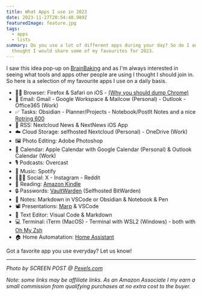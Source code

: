 ```yaml
---
title: What Apps I use in 2023
date: 2023-11-27T20:54:48.989Z
featuredImage: feature.jpg
tags:
  - apps
  - lists
summary: Do you use a lot of different apps during your day? So do I and I
  thought I would share some of my favourites for 2023.
---
```


I saw this idea pop-up on [BrainBaking](https://brainbaking.com/post/2023/11/app-defaults-in-late-2023/) and as I'm always interested in seeing what tools and apps other people are using I thought I should join in. So here is a selection of my favourite apps I use on a daily basis.

* :technologist: Browser: Firefox & Safari on iOS - [(Why you should dump Chrome)](https://www.reddit.com/r/uBlockOrigin/comments/17wu2gz/google_confirms_they_will_disable_ublock_origin/)
* :email: Email: Gmail - Google Workspace & Mailcow (Personal) - Outlook - Office365 (Work)
* :white_check_mark: Tasks: Obsidian - Planner/Projects - Notebook/PostIt Notes and a nice [Rotring 600](https://amzn.to/3GhBQLV)
* :newspaper: RSS: Nextcloud News & NextNews iOS App
* :cloud: Cloud Storage: selfhosted Nextcloud (Personal) - OneDrive (Work)
* :framed_picture: Photo Editing: Adobe Photoshop
* :calendar: Calendar: Apple Calendar with Google Calendar (Personal) & Outlook Calendar (Work)
* :studio_microphone: Podcasts: Overcast
* :musical_note: Music: Spotify
* :people_holding_hands: Social: X - Instagram - Reddit
* :book: Reading: [Amazon Kindle](https://amzn.to/3utTUQh)
* :lock: Passwords: [VaultWarden](https://github.com/dani-garcia/vaultwarden) (Selfhosted BitWarden)
* :notebook: Notes: Markdown in VSCode or Obsidian & Notebook & Pen
* :film_projector: Presentations: [Marp](https://marp.app/) & VSCode
* :pencil: Text Editor: Visual Code & Markdown
* :computer: Terminal: iTerm (MacOS) - Terminal with WSL2 (Windows) - both with [Oh My Zsh](https://ohmyz.sh/)
* :house: Home Automatation: [Home Assistant](https://www.home-assistant.io/)

Got a favorite app you use everyday? Let us know!

---
_Photo by SCREEN POST @ [Pexels.com](https://www.pexels.com/photo/pc-keyboard-laying-on-desk-before-monitor-glowing-pink-9976568/)_

_Note: some links may be affiliate links. As an Amazon Associate I my earn a small commission from qualifying purchases at no extra cost to the buyer._